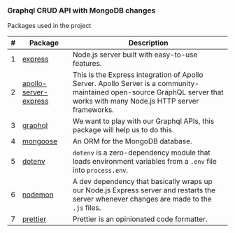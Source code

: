 ### Graphql CRUD API with MongoDB changes

Packages used in the project

| #   | Package                                                                        | Description                                                                                                                                                               |
|-----|--------------------------------------------------------------------------------|---------------------------------------------------------------------------------------------------------------------------------------------------------------------------|
| 1   | [express](https://github.com/expressjs/express#readme)                         | Node.js server built with easy-to-use features.                                                                                                                           |
| 2   | [apollo-server-express](https://github.com/apollographql/apollo-server#readme) | This is the Express integration of Apollo Server. Apollo Server is a community-maintained open-source GraphQL server that works with many Node.js HTTP server frameworks. |
| 3   | [graphql](https://github.com/graphql/graphql-js#readme)                        | We want to play with our Graphql APIs, this package will help us to do this.                                                                                              |
| 4   | [mongoose](https://github.com/Automattic/mongoose#readme)                      | An ORM for the MongoDB database.                                                                                                                                          |
| 5   | [dotenv](https://github.com/motdotla/dotenv#readme)                               | `dotenv` is a zero-dependency module that loads environment variables from a `.env` file into `process.env`.                                                                    |
| 6   | [nodemon](https://github.com/remy/nodemon#readme)                              | A dev dependency that basically wraps up our Node.js Express server and restarts the server whenever changes are made to the `.js` files.                                 |
| 7   | [prettier](https://github.com/prettier/prettier#readme)                        | Prettier is an opinionated code formatter.                                                                                                                                |